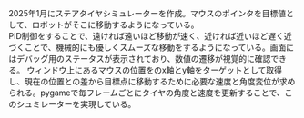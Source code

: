 2025年1月にステアタイヤシミュレーターを作成。マウスのポインタを目標値として、ロボットがそこに移動するようになっている。              
PID制御をすることで、遠ければ遠いほど移動が速く、近ければ近いほど遅く近づくことで、機械的にも優しくスムーズな移動をするようになっている。画面にはデバッグ用のステータスが表示されており、数値の遷移が視覚的に確認できる。
ウィンドウ上にあるマウスの位置をのx軸とy軸をターゲットとして取得し、現在の位置との差から目標点に移動するために必要な速度と角度変位が求められる。pygameで毎フレームごとにタイヤの角度と速度を更新することで、このシュミレーターを実現している。              
